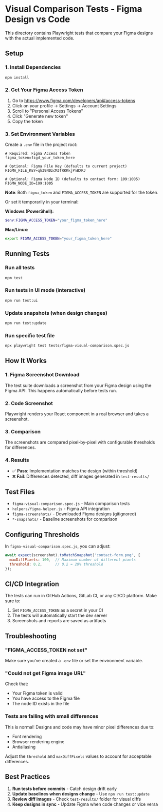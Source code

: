 # Visual Comparison Tests - Figma Design vs Code

This directory contains Playwright tests that compare your Figma designs with the actual implemented code.

## Setup

### 1. Install Dependencies

```bash
npm install
```

### 2. Get Your Figma Access Token

1. Go to https://www.figma.com/developers/api#access-tokens
2. Click on your profile → Settings → Account Settings
3. Scroll to "Personal Access Tokens"
4. Click "Generate new token"
5. Copy the token

### 3. Set Environment Variables

Create a `.env` file in the project root:

```env
# Required: Figma Access Token
figma_token=figd_your_token_here

# Optional: Figma File Key (defaults to current project)
FIGMA_FILE_KEY=qh39N0zcMJfRKKkjPnBXKJ

# Optional: Figma Node ID (defaults to contact form: 109:1005)
FIGMA_NODE_ID=109:1005
```

**Note**: Both `figma_token` and `FIGMA_ACCESS_TOKEN` are supported for the token.

Or set it temporarily in your terminal:

**Windows (PowerShell):**
```powershell
$env:FIGMA_ACCESS_TOKEN="your_figma_token_here"
```

**Mac/Linux:**
```bash
export FIGMA_ACCESS_TOKEN="your_figma_token_here"
```

## Running Tests

### Run all tests
```bash
npm test
```

### Run tests in UI mode (interactive)
```bash
npm run test:ui
```

### Update snapshots (when design changes)
```bash
npm run test:update
```

### Run specific test file
```bash
npx playwright test tests/figma-visual-comparison.spec.js
```

## How It Works

### 1. Figma Screenshot Download
The test suite downloads a screenshot from your Figma design using the Figma API. This happens automatically before tests run.

### 2. Code Screenshot
Playwright renders your React component in a real browser and takes a screenshot.

### 3. Comparison
The screenshots are compared pixel-by-pixel with configurable thresholds for differences.

### 4. Results
- ✅ **Pass**: Implementation matches the design (within threshold)
- ❌ **Fail**: Differences detected, diff images generated in `test-results/`

## Test Files

- `figma-visual-comparison.spec.js` - Main comparison tests
- `helpers/figma-helper.js` - Figma API integration
- `figma-screenshots/` - Downloaded Figma designs (gitignored)
- `*-snapshots/` - Baseline screenshots for comparison

## Configuring Thresholds

In `figma-visual-comparison.spec.js`, you can adjust:

```js
await expect(screenshot).toMatchSnapshot('contact-form.png', {
  maxDiffPixels: 100,  // Maximum number of different pixels
  threshold: 0.2,      // 0.2 = 20% threshold
});
```

## CI/CD Integration

The tests can run in GitHub Actions, GitLab CI, or any CI/CD platform. Make sure to:

1. Set `FIGMA_ACCESS_TOKEN` as a secret in your CI
2. The tests will automatically start the dev server
3. Screenshots and reports are saved as artifacts

## Troubleshooting

### "FIGMA_ACCESS_TOKEN not set"
Make sure you've created a `.env` file or set the environment variable.

### "Could not get Figma image URL"
Check that:
- Your Figma token is valid
- You have access to the Figma file
- The node ID exists in the file

### Tests are failing with small differences
This is normal! Designs and code may have minor pixel differences due to:
- Font rendering
- Browser rendering engine
- Antialiasing

Adjust the `threshold` and `maxDiffPixels` values to account for acceptable differences.

## Best Practices

1. **Run tests before commits** - Catch design drift early
2. **Update baselines when designs change** - Use `npm run test:update`
3. **Review diff images** - Check `test-results/` folder for visual diffs
4. **Keep designs in sync** - Update Figma when code changes or vice versa


